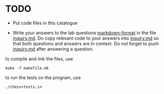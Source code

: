 # TODO

* Put code files in this catalogue

* Write your answers to the lab questions [markdown-format](https://www.markdowntutorial.com/) in the file [inquiry.md](inquiry.md). Do copy relevant code to your answers into [inquiry.md](inquiry.md) so that both questions and answers are in context. Do not forget to push [inquiry.md](inquiry.md) after answering a question.

to compile and link the files, use 

`make -f makefile.mk`

to run the tests on the program, use

`./chess<tests.in`

